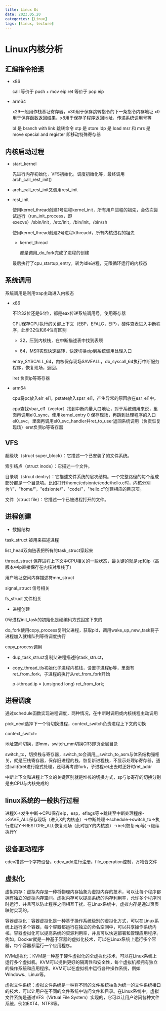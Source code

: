 ```yaml
---
title: Linux Os
date: 2023.05.20
categories: [Linux]
tags: [linux, lecture]
---
```


# Linux内核分析

## 汇编指令拾遗

- x86

  call 等价于 push + mov eip
  ret 等价于 pop eip

- arm64

  x29一般用作栈基址寄存器，x30用于保存跳转指令的下一条指令内存地址
  x0用于保存函数返回结果，x8用于保存子程序返回地址，传递系统调用号等

  bl 是 branch with link 跳转命令
  stp 是 store
  ldp 是 load
  msr 和 mrs 是 move special and register 即移动特殊寄存器

## 内核启动过程

- start_kernel

  先进行内存初始化，VFS初始化，调度初始化等，最终调用arch_call_rest_init()

- arch_call_rest_init又调用rest_init

- rest_init

  使用kernel_thread创建1号进程kernel_init，所有用户进程的祖先，会依次尝试运行（run_init_process，即execve）/sbin/init，/etc/init，/bin/init，/bin/sh

  使用kernel_thread创建2号进程kthreadd，所有内核进程的祖先

  - kernel_thread
  
    都是调用_do_fork完成了进程的创建

  最后执行了cpu_startup_entry，转为idle进程，无限循环运行的内核态

## 系统调用

  系统调用是利用trap主动进入内核态

- x86

  不论32位还是64位，都是eax传递系统调用号，使用寄存器

  CPU保存CPU执行的关键上下文（EBP，EFALG，EIP），硬件查表进入中断程序，此步32位和64位有区别

  - 32，压到内核栈，在中断描述表中找到表项

  - 64，MSR实现快速跳转，快速切换eip到系统调用处理入口
  
  entry_SYSCALL_64，内核保存现场SAVEALL，do_syscall_64执行中断服务程序，恢复现场，返回。

  iret 负责ip等寄存器

- arm64

  cpu将pc放入elr_el1，pstate放入spsr_el1，产生异常的原因放在esr_el1中。

  cpu查找vbar_el1（vector）找到中断向量入口地址，对于系统调用来说，里面再调用el0_sync，使用kernel_entry 0 保存现场，再跳到处理程序的入口el0_svc，里面再调用el0_svc_handler并ret_to_user返回系统调用（负责恢复现场）eret负责ip等寄存器

## VFS

超级块（struct super_block）：它描述一个已安装了的文件系统。

索引结点（struct inode）：它描述一个文件。

目录项（strcut dentry）：它描述文件系统的层次结构。一个完整路径的每个组成部分都是一个目录项。比如打开/home/edsionte/code/hello.c时，内核分别为“/”，"home/"，"edsionte/"，"code/"，"hello.c"创建相应的目录项。

文件（struct file）：它描述一个已被进程打开的文件。

## 进程创建

- 数据结构

task_struct 被用来描述进程

list_head双向链表把所有的task_struct穿起来

thread_struct 保存进程上下文中CPU相关的一些状态，最关键的就是sp和ip（高版本中ip直接保存在内核对堆栈了）

用户地址空间内存描述符mm_struct

signal_struct 信号相关

fs_struct 文件相关

- 进程创建

0号进程init_task的初始化是硬编码方式固定下来的

do_fork使用copy_process复制父进程，获取pid，调用wake_up_new_task将子进程加入就绪队列等待调度执行

copy_process调用

- dup_task_struct复制父进程描述符task_struct，

- copy_thread_tls初始化子进程内核栈，设置子进程ip等，里面有ret_from_fork，子进程的执行从ret_from_fork开始

  p->thread.ip = (unsigned long) ret_from_fork;

## 进程调度

通过schedule函数实现进程调度，两种情况，在中断时调用或内核线程主动调用

pick_next选择下一个待切换进程，context_switch负责进程上下文的切换

context_switch:

  地址空间切换，即mm，switch_mm切换CR3即页全局目录

  switch_to，切换栈与寄存器，switch_to会调用__switch_to_asm与体系结构强相关，就是压栈寄存器，保存旧进程的栈，恢复新进程栈，不显示处理ip寄存器，通过call和ret进行隐式处理，还可再考虑fork，子进程ret出去时正好时ret_addr

中断上下文和进程上下文的关键区别就是堆栈的切换方式，sp与ip寄存的切换分别是由CPU与内核完成的

## linux系统的一般执行过程

进程X->发生中断->CPU保存eip，esp，eflags等->跳转至中断处理程序->SAVE_ALL保存现场（进入X的内核态）->中断处理->schedule->switch_to->执行进程Y->RESTORE_ALL恢复现场（此时是Y的内核态）->iret(恢复eip等)->继续执行Y

## 设备驱动程序

cdev描述一个字符设备，cdev_add进行注册，file_operation控制，万物皆文件

## 虚拟化

虚拟内存：虚拟内存是一种将物理内存抽象为虚拟内存的技术，可以让每个程序都拥有独立的虚拟内存空间。虚拟内存可以提高系统的内存利用率，允许多个程序同时运行，并且可以防止程序之间相互干扰。在Linux系统中，虚拟内存是通过页表映射实现的。

容器虚拟化：容器虚拟化是一种基于操作系统级别的虚拟化方式，可以在Linux系统上运行多个容器，每个容器都运行在独立的命名空间中，可以共享操作系统内核。容器虚拟化可以提高系统的资源利用率，并且可以快速部署和管理应用程序。例如，Docker就是一种基于容器的虚拟化技术，可以在Linux系统上运行多个容器，每个容器都运行一个应用程序。

KVM虚拟化：KVM是一种基于硬件虚拟化的全虚拟化技术，可以在Linux系统上运行多个虚拟机。KVM可以提供更好的隔离性和安全性，每个虚拟机都拥有独立的操作系统和应用程序。KVM可以在虚拟机中运行各种操作系统，例如Windows、Linux等。

虚拟文件系统：虚拟文件系统是一种将不同的文件系统抽象为统一的文件系统接口的技术，可以让用户在不同的文件系统中访问文件和目录。在Linux系统中，虚拟文件系统是通过VFS（Virtual File System）实现的，它可以让用户访问各种文件系统，例如EXT4、NTFS等。